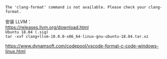 
`The 'clang-format' command is not available. Please check your clang-format.`  

安装 LLVM：   
<https://releases.llvm.org/download.html>   
`Ubuntu 18.04 (.sig)`  
`tar -xvf clang+llvm-10.0.0-x86_64-linux-gnu-ubuntu-18.04.tar.xz`    

https://www.dynamsoft.com/codepool/vscode-format-c-code-windows-linux.html  
